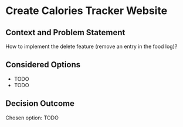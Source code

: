 # Create Calories Tracker Website

## Context and Problem Statement
How to implement the delete feature (remove an entry in the food log)? 

## Considered Options

* TODO
* TODO

## Decision Outcome

Chosen option: TODO
